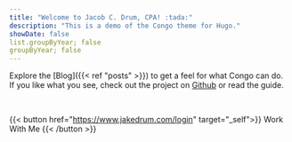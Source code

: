 ```yaml
---
title: "Welcome to Jacob C. Drum, CPA! :tada:"
description: "This is a demo of the Congo theme for Hugo."
showDate: false
list.groupByYear; false
groupByYear; false
---
```





Explore the [Blog]({{< ref "posts" >}}) to get a feel for what Congo can do. If you like what you see, check out the project on [Github](https://github.com/jpanther/congo) or read the guide.

<br>

{{< button href="https://www.jakedrum.com/login" target="_self">}}
Work With Me
{{< /button >}}

